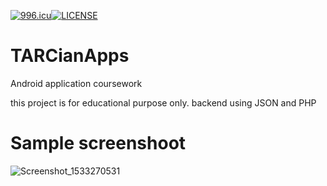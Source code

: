 <a href="https://996.icu"><img src="https://img.shields.io/badge/link-996.icu-red.svg" alt="996.icu" /></a>[![LICENSE](https://img.shields.io/badge/license-Anti%20996-blue.svg)](https://github.com/996icu/996.ICU/blob/master/LICENSE)
# TARCianApps
Android application coursework

this project is for educational purpose only.
backend using JSON and PHP

# Sample screenshoot

<img src="https://preview.ibb.co/k02Kqe/Screenshot_1533270531.png" alt="Screenshot_1533270531" border="0">
